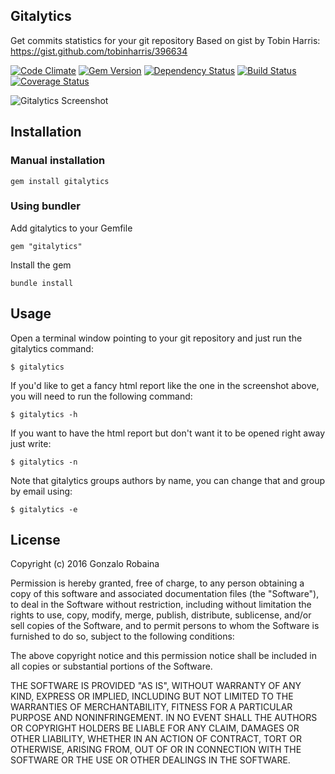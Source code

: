 ## Gitalytics

Get commits statistics for your git repository
Based on gist by Tobin Harris: https://gist.github.com/tobinharris/396634

[![Code Climate](https://codeclimate.com/github/pepito2k/gitalytics.png)](https://codeclimate.com/github/pepito2k/gitalytics)
[![Gem Version](https://badge.fury.io/rb/gitalytics.png)](http://badge.fury.io/rb/gitalytics)
[![Dependency Status](https://gemnasium.com/pepito2k/gitalytics.png)](https://gemnasium.com/pepito2k/gitalytics)
[![Build Status](https://travis-ci.org/pepito2k/gitalytics.png)](https://travis-ci.org/pepito2k/gitalytics)
[![Coverage Status](https://coveralls.io/repos/pepito2k/gitalytics/badge.png?branch=master)](https://coveralls.io/r/pepito2k/gitalytics?branch=master)

![Gitalytics Screenshot](http://photos.gonzalo.robaina.me.s3.amazonaws.com/gitalytics_screen.png "Gitalytics Screenshot")

## Installation

### Manual installation

    gem install gitalytics

### Using bundler
Add gitalytics to your Gemfile

    gem "gitalytics"

Install  the gem

    bundle install

## Usage
Open a terminal window pointing to your git repository and just run the gitalytics command:

    $ gitalytics

If you'd like to get a fancy html report like the one in the screenshot above, you will need to run the following command:

    $ gitalytics -h

If you want to have the html report but don't want it to be opened right away just write:

    $ gitalytics -n

Note that gitalytics groups authors by name, you can change that and group by email using:

    $ gitalytics -e

## License
Copyright (c) 2016 Gonzalo Robaina

Permission is hereby granted, free of charge, to any person obtaining a copy
of this software and associated documentation files (the "Software"), to deal
in the Software without restriction, including without limitation the rights
to use, copy, modify, merge, publish, distribute, sublicense, and/or sell
copies of the Software, and to permit persons to whom the Software is
furnished to do so, subject to the following conditions:

The above copyright notice and this permission notice shall be included in
all copies or substantial portions of the Software.

THE SOFTWARE IS PROVIDED "AS IS", WITHOUT WARRANTY OF ANY KIND, EXPRESS OR
IMPLIED, INCLUDING BUT NOT LIMITED TO THE WARRANTIES OF MERCHANTABILITY,
FITNESS FOR A PARTICULAR PURPOSE AND NONINFRINGEMENT. IN NO EVENT SHALL THE
AUTHORS OR COPYRIGHT HOLDERS BE LIABLE FOR ANY CLAIM, DAMAGES OR OTHER
LIABILITY, WHETHER IN AN ACTION OF CONTRACT, TORT OR OTHERWISE, ARISING FROM,
OUT OF OR IN CONNECTION WITH THE SOFTWARE OR THE USE OR OTHER DEALINGS IN
THE SOFTWARE.

